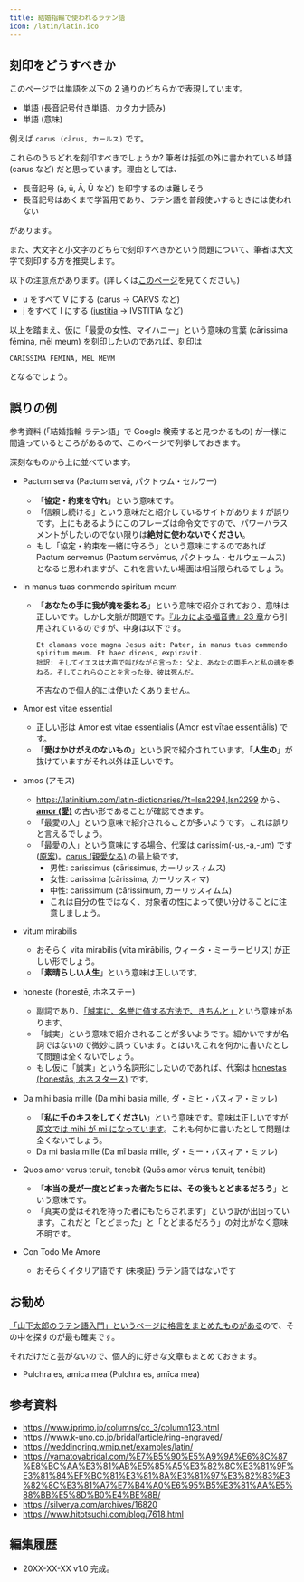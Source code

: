```yaml
---
title: 結婚指輪で使われるラテン語
icon: /latin/latin.ico
---
```


## 刻印をどうすべきか
このページでは単語を以下の 2 通りのどちらかで表現しています。
- 単語 (長音記号付き単語、カタカナ読み)
- 単語 (意味)

例えば `carus (cārus, カールス)` です。

これらのうちどれを刻印すべきでしょうか? 筆者は括弧の外に書かれている単語 (carus など) だと思っています。理由としては、
- 長音記号 (ā, ū, Ā, Ū など) を印字するのは難しそう
- 長音記号はあくまで学習用であり、ラテン語を普段使いするときには使われない

があります。

また、大文字と小文字のどちらで刻印すべきかという問題について、筆者は大文字で刻印する方を推奨します。

以下の注意点があります。(詳しくは[このページ](https://aeneis.jp/?p=79)を見てください。)
- u をすべて V にする (carus → CARVS など)
- j をすべて I にする ([justitia](in-wedding-engagement-ring/noun-justitia) → IVSTITIA など)

以上を踏まえ、仮に「最愛の女性、マイハニー」という意味の言葉 (cārissima fēmina, mēl meum) を刻印したいのであれば、刻印は
```
CARISSIMA FEMINA, MEL MEVM
```
となるでしょう。

## 誤りの例
参考資料 (「結婚指輪 ラテン語」で Google 検索すると見つかるもの) が一様に間違っているところがあるので、このページで列挙しておきます。

深刻なものから上に並べています。

- Pactum serva (Pactum servā, パクトゥム・セルワー)
  - 「**協定・約束を守れ**」という意味です。
  - 「信頼し続ける」という意味だと紹介しているサイトがありますが誤りです。上にもあるようにこのフレーズは命令文ですので、パワーハラスメントがしたいのでない限りは**絶対に使わないでください**。
  - もし「協定・約束を一緒に守ろう」という意味にするのであれば Pactum servemus (Pactum servēmus, パクトゥム・セルウェームス) となると思われますが、これを言いたい場面は相当限られるでしょう。

- In manus tuas commendo spiritum meum
  - 「**あなたの手に我が魂を委ねる**」という意味で紹介されており、意味は正しいです。しかし文脈が問題です。[『ルカによる福音書』23 章](https://www.biblegateway.com/passage/?search=Luke%2023&version=KJV,VULGATE)から引用されているのですが、中身は以下です。
    ```
    Et clamans voce magna Jesus ait: Pater, in manus tuas commendo spiritum meum. Et haec dicens, expiravit.
    拙訳: そしてイエスは大声で叫びながら言った: 父よ、あなたの両手へと私の魂を委ねる。そしてこれらのことを言った後、彼は死んだ。
    ```
    不吉なので個人的には使いたくありません。

- Amor est vitae essential
  - 正しい形は Amor est vitae essentialis (Amor est vītae essentiālis) です。
  - 「**愛はかけがえのないもの**」という訳で紹介されています。「**人生の**」が抜けていますがそれ以外は正しいです。

- amos (アモス)
  - https://latinitium.com/latin-dictionaries/?t=lsn2294,lsn2299 から、[**amor (愛)**](common/noun-amor) の古い形であることが確認できます。
  - 「最愛の人」という意味で紹介されることが多いようです。これは誤りと言えるでしょう。
  - 「最愛の人」という意味にする場合、代案は carissim(-us,-a,-um) です([原案](https://www.quora.com/What-is-the-Latin-translation-of-beloved-in-a-love-term-of-endearment-way))。[carus (親愛なる)](https://latinitium.com/latin-dictionaries/?t=lsn6903) の最上級です。
    - 男性: carissimus (cārissimus, カーリッスィムス)
    - 女性: carissima (cārissima, カーリッスィマ)
    - 中性: carissimum (cārissimum, カーリッスィムム)
    - これは自分の性ではなく、対象者の性によって使い分けることに注意しましょう。

- vitum mirabilis
  - おそらく vita mirabilis (vīta mīrābilis, ウィータ・ミーラービリス) が正しい形でしょう。
  - 「**素晴らしい人生**」という意味は正しいです。

- honeste (honestē, ホネステー)
  - 副詞であり、[「誠実に、名誉に値する方法で、きちんと」](https://latinitium.com/latin-dictionaries/?t=lsn20886,lsn20889)という意味があります。
  - 「誠実」という意味で紹介されることが多いようです。細かいですが名詞ではないので微妙に誤っています。とはいえこれを何かに書いたとして問題は全くないでしょう。
  - もし仮に「誠実」という名詞形にしたいのであれば、代案は [honestas (honestās, ホネスタース)](https://latinitium.com/latin-dictionaries/?t=lsn20885,do550) です。

- Da mihi basia mille (Da mihi basia mille, ダ・ミヒ・バスィア・ミッレ)
  - 「**私に千のキスをしてください**」という意味です。意味は正しいですが[原文では mihi が mi になっています](https://aeneis.jp/?p=1281)。これも何かに書いたとして問題は全くないでしょう。
  - Da mi basia mille (Da mī basia mille, ダ・ミー・バスィア・ミッレ)

- Quos amor verus tenuit, tenebit (Quōs amor vērus tenuit, tenēbit)
  - 「**本当の愛が一度とどまった者たちには、その後もとどまるだろう**」という意味です。
  - 「真実の愛はそれを持った者にもたらされます」という訳が出回っています。これだと「とどまった」と「とどまるだろう」の対比がなく意味不明です。

- Con Todo Me Amore
  - おそらくイタリア語です (未検証) ラテン語ではないです

## お勧め
[「山下太郎のラテン語入門」というページに格言をまとめたものがある](https://aeneis.jp/?cat=9)ので、その中を探すのが最も確実です。

それだけだと芸がないので、個人的に好きな文章もまとめておきます。

- Pulchra es, amica mea (Pulchra es, amīca mea)

## 参考資料

- https://www.iprimo.jp/columns/cc_3/column123.html
- https://www.k-uno.co.jp/bridal/article/ring-engraved/
- https://weddingring.wmjp.net/examples/latin/
- https://yamatoyabridal.com/%E7%B5%90%E5%A9%9A%E6%8C%87%E8%BC%AA%E3%81%AB%E5%85%A5%E3%82%8C%E3%81%9F%E3%81%84%EF%BC%81%E3%81%8A%E3%81%97%E3%82%83%E3%82%8C%E3%81%A7%E7%B4%A0%E6%95%B5%E3%81%AA%E5%88%BB%E5%8D%B0%E4%BE%8B/
- https://silverya.com/archives/16820
- https://www.hitotsuchi.com/blog/7618.html

## 編集履歴
- 20XX-XX-XX v1.0 完成。
